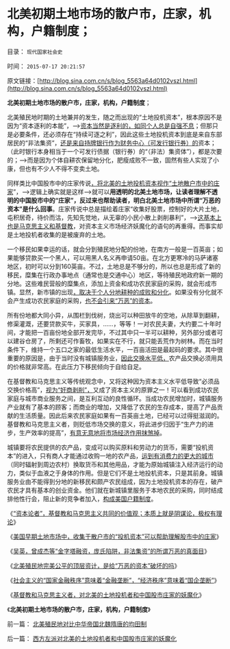# 北美初期土地市场的散户市，庄家，机构，户籍制度；

目录： `现代国家社会史` 

时间： `2015-07-17 20:21:57` 

原文链接：[http://blog.sina.com.cn/s/blog_5563a64d0102vszl.html](http://blog.sina.com.cn/s/blog_5563a64d0102vszl.html)

**北美初期土地市场的散户市，庄家，机构，户籍制度**；

北美殖民地时期的土地兼并的发生，随之而出现的“土地投机资本”，根本原因不是因为“资本逐利的本能”，——>[资本当然是逐利的，如同个人总是自强不息](../../../2010/1/14/为什么说资产阶级就是工人阶级自已？.md)；但那只是必要条件，还必须存在“持续可逐之利”，因此这些土地投机资本到底是来自东部居民的“非法集资”，[还是来自持牌银行作为财务中心（可发行银行券）的](../../../2011/5/11/美国早期银行，财税，货币和“假钞”.md)资本；（此时银行本身相当于一个可发行债据（银行券）的“（非法）集资体”），都是次要的；——>而是因为个体自耕农保留地分化，肥瘦成败不一致，固然有些人实现了小康，但也有不少人不得不变卖土地。

同样类比中国股市中的庄家传说[，将北美的土地投机资本视作“土地散户市中的庄家](../../../2015/7/14/北美殖民地完美公平的顶层资计，是给“万恶的资本”破坏的吗？.md)”，——>逻辑上确实就是这样——>就可以**用透明的北美土地市场，让读者理解不透明的中国股市中的“庄家”，反过来也帮助读者，明白北美土地市场中所谓“万恶的资本”是什么回事**。庄家传说中总是描绘着庄家“收集好股票，控制好的大片土地，屯积居奇，待价而沽，先知先觉地，从无辜的小民小散上剥削暴利”，——>[这基本上也是马克思主义和基督教](../../../2015/7/11/“资本论者”的“庄家阴谋”，基督教和马克思主义共同的价值观；.md)，对资本主义市场经济妖魔化的语句的再重得。而事实却是土地投机者收集的是被废弃的土地。

一个移民如果幸运的话，就会分到殖民地分配的份地，在南方一般是一百英亩；如果能够贷款买一个黑人，可以用黑人名义再申请50亩。在北方更寒冷的马萨诸塞地区，初时可以分到160英亩。不过，土地总是不够分的，所以也总是形成了新的移民，糜集在行政办事地点（通常也是交通中心）地区，等待殖民地政府新一期的分地。这些难民营般的糜集点，添加上资金和成功农民家庭的采购，就会形成市镇。显然，新市镇的出现[，取决于个人分地耕种的成败和分化](../../../2010/12/22/私有制有无比的优越性;人与人的差异推动社会前进；.md)。如果没有分化就不会产生成功农民家庭的采购，[也不会引来“万恶”的资本](../../../2015/7/12/“资本，投机”是想象中的魔鬼，永远不能举证，也永远不能证伪；.md)。

所有份地都大同小异，从围栏到伐树，烧出可以种田放牛的空地，从除草到翻耕，修渠灌溉，还要贷款买牛，买家具，……，等等！一对农民夫妻，大约要二十年时间，才能把一百亩份地全部开发完毕，不过其中只一半可以耕种，另外部分或者可以建谷仓房了，所剩还可作畜牧，如果实在不行，就只能丢荒作为树林。而在当时条件下，维持一个五口之家的最低生活水平，一百亩活田是最起码的要求。其中很重要的原因是，由于当时没有城镇服务业，[因此交换水平低，](../../../2009/9/18/农村包围城市只是信仰中的神话.md)农产品交换必须用具的价格就非常高。在此压力下移民倾向于自给自足。

在基督教和马克思主义等传统观念中，又将这种因为资本主义水平低导致“必须品交换价格高”，[视为“奸商剥削”，](../../../2011/4/28/屯积居奇的贡献和期货的条件.md)又成了资本主义的原罪之一！可以看到成功农民家庭与城市商业服务之间，是互利互动的良性循环。当成功农民增加时，城镇服务产业就有了基本的顾客；而商业的增加，又降低了农民的生存成本，提高了产品贡献的生活质量。因此后来农民家庭如果有一百英亩土地，已经可以过得挺滋润的。基督教和马克思主义者，则贬低市场交换的意义，将此进步归因于“生产力的进步，生产效率的提高”，[有意无意地将市场经济作用抹煞掉](../../../2011/3/19/交换创造价值中的流通.md)。

城镇要将农民提供的农产品，变成可以购买原料和劳动力的货币，需要“投机资本”的进入，只有商人才能通过收购一地的农产品，[运到有消费力的更大的城市](../../../2008/10/13/理想的政策让城市居民购买力造福农村.md)（同时辐射到周边农村）换取货币和其他用品，才能为原始城镇注入经济运行的动力，类似于血液之于身体的作用。但是它们不是土地投机资本，只是其前身。城镇服务业由不能得到分地的新移民和颇产农民组成，因为土地投机资本的存在，破产农民才具有基本的创业资金。他们就在新城镇里服务于本地农民的采购，同时结成排他性行会，阻止新的竞争者加入，[构成美国户籍制度](../../../2009/10/21/中国特色和特色中国，和美国“户籍制度”.md)。

《[“资本论者”，基督教和马克思主义共同的价值观；本质上就是阴谋论，极权有理论](../../../2015/7/11/“资本论者”的“庄家阴谋”，基督教和马克思主义共同的价值观；.md)》

《[美国早期土地市场中，收集于散户市的“投机资本”可以帮助理解股市中的庄家](../../../2015/7/12/“资本，投机”是想象中的魔鬼，永远不能举证，也永远不能证伪；.md)》

《[吴英，曾成杰等“金字塔融资，庞氏陷阱，非法集资”的所谓万恶的真面目](../../../2015/7/13/“万恶的资本，非法集资，扰乱社会主义金融秩序”的真面目.md)》

《[北美殖民地完美公平的顶层资计，是给“万恶的资本”破坏的吗](../../../2015/7/14/北美殖民地完美公平的顶层资计，是给“万恶的资本”破坏的吗？.md)》

《[社会主义的“国家金融秩序”意味着“金融垄断”，“经济秩序”意味着“国企垄断”](../../../2015/7/15/基督教和马克思主义指责“资本，投机”时的蕴含语义；.md)》

《[基督教和马克思主义者，对北美的土地投机者和中国股市庄家的妖魔化](../../../2015/7/16/西方左派对北美的土地投机者和中国股市庄家的妖魔化.md)》

《**北美初期土地市场的散户市，庄家，机构，户籍制度**》

前一篇： [北美殖民地对比中华帝国北魏隋唐的均田制](../../../2015/7/18/北美殖民地对比中华帝国北魏隋唐的均田制.md)

后一篇： [西方左派对北美的土地投机者和中国股市庄家的妖魔化](../../../2015/7/16/西方左派对北美的土地投机者和中国股市庄家的妖魔化.md)

